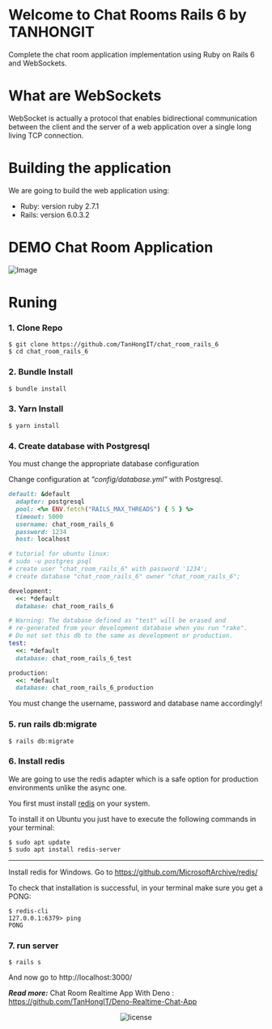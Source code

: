 # Welcome to Chat Rooms Rails 6 by TANHONGIT
Complete the chat room application implementation using Ruby on Rails 6 and WebSockets.

# What are WebSockets
WebSocket is actually a protocol that enables bidirectional communication between the client and the server of a web application over a single long living TCP connection.

# Building the application
We are going to build the web application using:

- Ruby: version ruby 2.7.1
- Rails: version 6.0.3.2

# DEMO Chat Room Application
![Image](https://media.giphy.com/media/U4FeYRecUZls67UEXv/giphy.gif)

# Runing

### 1. Clone Repo

```
$ git clone https://github.com/TanHongIT/chat_room_rails_6
$ cd chat_room_rails_6
```

### 2. Bundle Install 

```
$ bundle install
```

### 3. Yarn Install 

```
$ yarn install
```

### 4. Create database with Postgresql

You must change the appropriate database configuration

Change configuration at _"config/database.yml"_ with Postgresql.

```ruby
default: &default
  adapter: postgresql
  pool: <%= ENV.fetch("RAILS_MAX_THREADS") { 5 } %>
  timeout: 5000
  username: chat_room_rails_6
  password: 1234
  host: localhost

# tutorial for ubuntu linux:
# sudo -u postgres psql
# create user "chat_room_rails_6" with password '1234';  
# create database "chat_room_rails_6" owner "chat_room_rails_6"; 

development:
  <<: *default
  database: chat_room_rails_6

# Warning: The database defined as "test" will be erased and
# re-generated from your development database when you run "rake".
# Do not set this db to the same as development or production.
test:
  <<: *default
  database: chat_room_rails_6_test

production:
  <<: *default
  database: chat_room_rails_6_production
```

You must change the username, password and database name accordingly!

### 5. run rails db:migrate

```
$ rails db:migrate
```
### 6. Install redis

We are going to use the redis adapter which is a safe option for production environments unlike the async one.

You first must install [redis](https://redis.io/) on your system.

To install it on Ubuntu you just have to execute the following commands in your terminal:

```
$ sudo apt update
$ sudo apt install redis-server
```

--------------------------------------------------------------------

Install redis for Windows. Go to https://github.com/MicrosoftArchive/redis/

To check that installation is successful, in your terminal make sure you get a PONG:

```
$ redis-cli
127.0.0.1:6379> ping
PONG
```

### 7. run server

```
$ rails s
```

And now go to  http://localhost:3000/

_**Read more:**_ Chat Room Realtime App With Deno : https://github.com/TanHongIT/Deno-Realtime-Chat-App

<p align="center">
     <img src="https://img.shields.io/packagist/l/doctrine/orm.svg" data-origin="https://img.shields.io/packagist/l/doctrine/orm.svg" alt="license">
</p>
